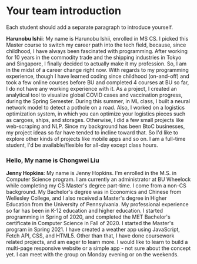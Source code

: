 # Your team introduction 
 Each student should add a separate paragraph to introduce yourself. 

<b>Harunobu Ishii</b>: My name is Harunobu Ishii, enrolled in MS CS. I picked this Master course to switch my career path into the tech field, because, since childhood, I have always been fascinated with programming. After working for 10 years in the commodity trade and the shipping industries in Tokyo and Singapore, I finally decided to actually make it my profession. So, I am in the midst of a career change right now. With regards to my programming experience, though I have learned coding since childhood (on-and-off) and took a few online courses before BU and completed 4 courses at BU so far, I do not have any working experience with it. As a project, I created an analytical tool to visualize global COVID cases and vaccination progress, during the Spring Semester. During this summer, in ML class, I built a neural network model to detect a pothole on a road. Also, I worked on a logistics optimization system, in which you can optimize your logistics pieces such as cargoes, ships, and storages. Otherwise, I did a few small projects like web-scraping and NLP. Since my background has been BtoC businesses, my project ideas so far have tended to incline toward that. So I'd like to explore other kinds of projects like mobile apps and so on. I am a full-time student, I'd be available/flexible for all-day except class hours.

<h3>Hello, My name is Chongwei Liu</h3>


<b>Jenny Hopkins</b>: My name is Jenny Hopkins. I'm enrolled in the M.S. in Computer Science program.
I am currently an administrator at BU Wheelock while completing my CS Master's degree part-time. I come from a non-CS background. My Bachelor's degree was in Economics and Chinese from Wellesley College, and I also received a Master's degree in Higher Education from the University of Pennsylvania. My professional experience so far has been in K-12 education and higher education.
I started programming in Spring of 2020, and completed the MET Bachelor's certificate in Computer Science in Fall of 2020. I started the Master's program in Spring 2021. I have created a weather app using JavaScript, Fetch API, CSS, and HTML5. Other than that, I have done coursework related projects, and am eager to learn more. I would like to learn to build a multi-page responsive website or a simple app - not sure about the concept yet. I can meet with the group on Monday evening or on the weekends.
